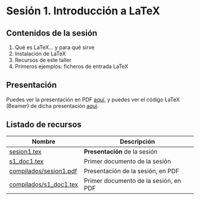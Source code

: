 # Sesión 1. Introducción a LaTeX

## Contenidos de la sesión

1. Qué es LaTeX... y para qué sirve
2. Instalación de LaTeX
3. Recursos de este taller
4. Primeros ejemplos: ficheros de entrada LaTeX

## Presentación

Puedes ver la presentación en PDF [aquí](./compilados/sesion1.pdf), y puedes ver el código LaTeX (Beamer) de dicha presentación [aquí](./sesion1.tex).

## Listado de recursos

| Nombre | Descripción |
| --- | --- |
| [sesion1.tex](./sesion1.tex) | **Presentación** de la sesión |
| [s1_doc1.tex](./s1_doc1.tex) | Primer documento de la sesión |
| [compilados/sesion1.pdf](./compilados/sesion1.pdf) | Presentación de la sesión, en PDF |
| [compilados/s1_doc1.tex](./compilados/s1_doc1.pdf) | Primer documento de la sesión, en PDF |

